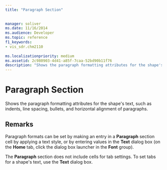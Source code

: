 ```yaml
---
title: "Paragraph Section"
 
 
manager: soliver
ms.date: 11/16/2014
ms.audience: Developer
ms.topic: reference
f1_keywords:
- vis_sdr.chm2110
 
ms.localizationpriority: medium
ms.assetid: 2c980903-4d41-a85f-7caa-52bd90b11f76
description: "Shows the paragraph formatting attributes for the shape's text, such as indents, line spacing, bullets, and horizontal alignment of paragraphs."
---
```


# Paragraph Section

Shows the paragraph formatting attributes for the shape's text, such as indents, line spacing, bullets, and horizontal alignment of paragraphs.
  
## Remarks

Paragraph formats can be set by making an entry in a **Paragraph** section cell by applying a text style, or by entering values in the **Text** dialog box (on the **Home** tab, click the dialog box launcher in the **Font** group). 
  
The **Paragraph** section does not include cells for tab settings. To set tabs for a shape's text, use the **Text** dialog box. 
  


